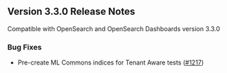 

## Version 3.3.0 Release Notes

Compatible with OpenSearch and OpenSearch Dashboards version 3.3.0

### Bug Fixes
* Pre-create ML Commons indices for Tenant Aware tests ([#1217](https://github.com/opensearch-project/flow-framework/pull/1217))